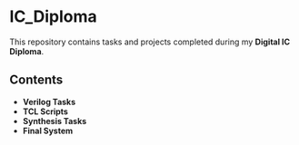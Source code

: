 # IC_Diploma
This repository contains tasks and projects completed during my **Digital IC Diploma**.

## Contents
- **Verilog Tasks**
- **TCL Scripts**
- **Synthesis Tasks**
- **Final System**
